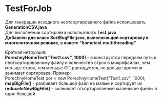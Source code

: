 # TestForJob
Для генерации исходного неотсортированого файла использовать <b>GenerationCSV.java</b><br>
Для выполнении сортировки использовать <b>Test.java</b><br>
<b>Добавлен для класс SortBugFile.java, выполняющий сортировку в многопоточном режиме, в пакете "hometest.multithreading"</b>

Краткая интрукция:<br>
<b>PorechnyHomeTest("Test1.csv", 1000)</b> - в конструктор передаем путь к неотсортированному файлу и количество строк в микрофайлах, чем меньше строк, тем меньше ОП расходуется, но дольше времени занимает сортировка. Пример:<br>
PorechnyHomeTest por = new PorechnyHomeTest("Test1.csv", 1000);<br>
<b>mapBigFile()</b> - разбивает большой файл на малые и сортирует их<br>
<b>reduceInNewBigFile()</b> - склеивает отсортированные маленькие файлы в один большой<br>
